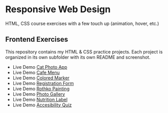 # Responsive Web Design
HTML, CSS course exercises with a few touch up (animation, hover, etc.)

## Frontend Exercises

This repository contains my HTML & CSS practice projects. 
Each project is organized in its own subfolder with its own README and screenshot.

- Live Demo [Cat Photo App](https://josephvyse.github.io/frontend-exercises/01-cat-photo-app/)
- Live Demo [Cafe Menu](https://josephvyse.github.io/frontend-exercises/02-cafe-menu/)
- Live Demo [Colored Marker](https://josephvyse.github.io/frontend-exercises/03-colored-markers/)
- Live Demo [Registration Form](https://josephvyse.github.io/frontend-exercises/04-registration-form/)
- Live Demo [Rothko Painting](https://josephvyse.github.io/frontend-exercises/05-rothko-painting/)
- Live Demo [Photo Gallery](https://josephvyse.github.io/frontend-exercises/06-photo-gallery/)
- Live Demo [Nutrition Label](https://josephvyse.github.io/frontend-exercises/07-nutrition-label/)
- Live Demo [Accesibility Quiz](https://josephvyse.github.io/frontend-exercises/08-accessibility-quiz/)
